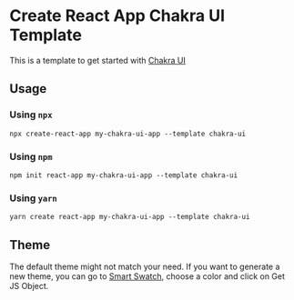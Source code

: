 # Create React App Chakra UI Template

This is a template to get started with [Chakra UI](https://chakra-ui.com/)

## Usage

### Using `npx`

`npx create-react-app my-chakra-ui-app --template chakra-ui`

### Using `npm`

`npm init react-app my-chakra-ui-app --template chakra-ui`

### Using `yarn`

`yarn create react-app my-chakra-ui-app --template chakra-ui`

## Theme

The default theme might not match your need. If you want to generate a new theme,
you can go to [Smart Swatch](https://smart-swatch.netlify.com/), choose a color
and click on Get JS Object.
